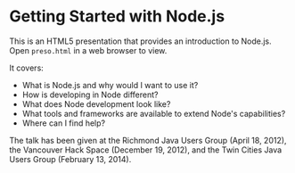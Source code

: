 Getting Started with Node.js
============================

This is an HTML5 presentation that provides an introduction to Node.js.
Open `preso.html` in a web browser to view.

It covers:
* What is Node.js and why would I want to use it?
* How is developing in Node different?
* What does Node development look like?
* What tools and frameworks are available to extend Node's capabilities?
* Where can I find help?

The talk has been given at the Richmond Java Users Group (April 18, 2012),
the Vancouver Hack Space (December 19, 2012), and the Twin Cities Java Users
Group (February 13, 2014).
